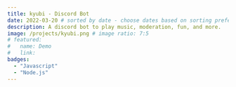 ```yaml
---
title: kyubi - Discord Bot
date: 2022-03-20 # sorted by date - choose dates based on sorting preference (dates are not displayed on the pages)
description: A discord bot to play music, moderation, fun, and more.
image: /projects/kyubi.png # image ratio: 7:5
# featured:
#   name: Demo
#   link: 
badges:
  - "Javascript"
  - "Node.js"
---
```

